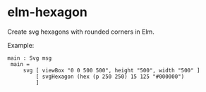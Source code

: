 # elm-hexagon

Create svg hexagons with rounded corners in Elm.

Example:

```
main : Svg msg
 main =
     svg [ viewBox "0 0 500 500", height "500", width "500" ]
         [ svgHexagon (hex (p 250 250) 15 125 "#000000")
         ]
```
